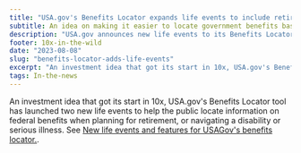 ```yaml
---
title: "USA.gov's Benefits Locator expands life events to include retirement,  serious illnesses, and disabilities"
subtitle: An idea on making it easier to locate government benefits based on life events was an early 10x investment, BEARS.
description: "USA.gov announces new life events to its Benefits Locator tool to support people nearing retirement and those navigating a disability or illness."
footer: 10x-in-the-wild
date: "2023-08-08"
slug: "benefits-locator-adds-life-events"
excerpt: "An investment idea that got its start in 10x, USA.gov's Benefits Locator tool has launched two new life events to help the public locate information on federal benefits when planning for retirement, or navigating a disability or serious illness."
tags: In-the-news
---
```


An investment idea that got its start in 10x, USA.gov's Benefits Locator tool has launched two new life events to help the public locate information on federal benefits when planning for retirement, or navigating a disability or serious illness. See <a class="usa-link usa-link--external" rel="noreferrer" href="https://blog.usa.gov/new-life-events-and-features-for-usagovs-benefits-locator">New life events and features for USAGov's benefits locator.</a>.
